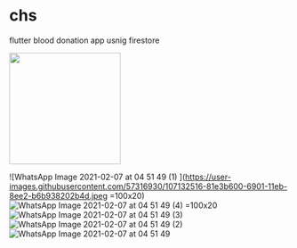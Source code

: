 # chs
flutter blood donation app usnig firestore
<br/>

<img src="![WhatsApp Image 2021-02-07 at 04 51 49 (1) ](https://user-images.githubusercontent.com/57316930/107132516-81e3b600-6901-11eb-8ee2-b6b938202b4d.jpeg)" width="200">

![WhatsApp Image 2021-02-07 at 04 51 49 (1) ](https://user-images.githubusercontent.com/57316930/107132516-81e3b600-6901-11eb-8ee2-b6b938202b4d.jpeg =100x20)
![WhatsApp Image 2021-02-07 at 04 51 49 (4) =100x20](https://user-images.githubusercontent.com/57316930/107132510-7e502f00-6901-11eb-94e3-27ceb5eb2e87.jpeg)
![WhatsApp Image 2021-02-07 at 04 51 49 (3)](https://user-images.githubusercontent.com/57316930/107132512-7f815c00-6901-11eb-801e-85d025d5aba2.jpeg)
![WhatsApp Image 2021-02-07 at 04 51 49 (2)](https://user-images.githubusercontent.com/57316930/107132515-814b1f80-6901-11eb-87a3-9adf63f39f4f.jpeg)
![WhatsApp Image 2021-02-07 at 04 51 49](https://user-images.githubusercontent.com/57316930/107132518-8314e300-6901-11eb-88a0-9c8e5d54b97a.jpeg)

